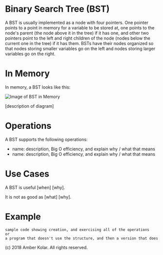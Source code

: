 # Binary Search Tree (BST)

A BST is usually implemented as a node with four pointers. One pointer points to a point in memory for a variable to be stored at, one points to the node's parent (the node above it in the tree) if it has one, and other two pointers point to the left and right children of the node (nodes below the current one in the tree) if it has them. BSTs have their nodes organized so that nodes storing smaller variables go on the left and nodes storing larger variables go on the right.

# In Memory

In memory, a BST looks like this:

![Image of BST in Memory](images/bst_memory.png)

\[description of diagram\]

# Operations

A BST supports the following operations:

* name: description, Big O efficiency, and explain why / what that means
* name: description, Big O efficiency, and explain why / what that means

# Use Cases

A BST is useful \[when\] \[why\].

It is not as good as \[what\] \[why\].

# Example

```
sample code showing creation, and exercising all of the operations
or
a program that doesn't use the structure, and then a version that does
```

(c) 2018 Amber Kolar. All rights reserved.